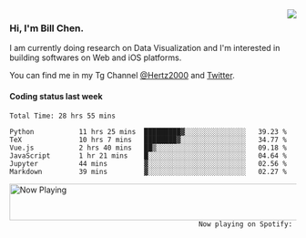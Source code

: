 <img  align="right" src="https://github-readme-stats.vercel.app/api?username=BillChen2k&show_icons=false&count_private=true&hide_title=true">

### Hi, I'm Bill Chen.

I am currently doing research on Data Visualization and I'm interested in building softwares on Web and iOS platforms.

You can find me in my Tg Channel [@Hertz2000](https://t.me/Hertz2000) and [Twitter](https://twitter.com/billchen2k).

#### Coding status last week

<!--START_SECTION:waka-->

```text
Total Time: 28 hrs 55 mins

Python           11 hrs 25 mins  █████████▓░░░░░░░░░░░░░░░   39.23 %
TeX              10 hrs 7 mins   ████████▓░░░░░░░░░░░░░░░░   34.77 %
Vue.js           2 hrs 40 mins   ██▒░░░░░░░░░░░░░░░░░░░░░░   09.18 %
JavaScript       1 hr 21 mins    █░░░░░░░░░░░░░░░░░░░░░░░░   04.64 %
Jupyter          44 mins         ▓░░░░░░░░░░░░░░░░░░░░░░░░   02.56 %
Markdown         39 mins         ▓░░░░░░░░░░░░░░░░░░░░░░░░   02.27 %
```

<!--END_SECTION:waka-->


<div>
<a href="https://spotify-now-playing.billchen2k.vercel.app/now-playing?open">
   <img align="right" src="https://spotify-now-playing.billchen2k.vercel.app/now-playing" width="540" height="64" alt="Now Playing">
</a>
</div>

<div>
<p align="right"><code>Now playing on Spotify: </code></p>
</div>

<!--
**BillChen2K/BillChen2K** is a ✨ _special_ ✨ repository because its `README.md` (this file) appears on your GitHub profile.

Here are some ideas to get you started:

- 🔭 I’m currently working on ...
- 🌱 I’m currently learning ...
- 👯 I’m looking to collaborate on ...
- 🤔 I’m looking for help with ...
- 💬 Ask me about ...
- 📫 How to reach me: ...
- 😄 Pronouns: ...
- ⚡ Fun fact: ...
-->
